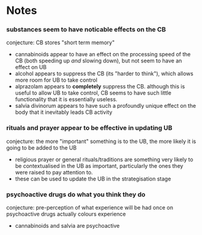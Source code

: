 # Notes

### substances seem to have noticable effects on the CB
conjecture: CB stores "short term memory"
  - cannabinoids appear to have an effect on the 
    processing speed of the CB (both speeding up _and_ slowing down),
    but not seem to have an effect on UB
  - alcohol appears to suppress the CB (its "harder to think"),
    which allows more room for UB to take control
  - alprazolam appears to **completely** suppress the CB. although this
    is useful to allow UB to take control, CB seems to have such little
    functionality that it is essentially useless.
  - salvia divinorum appears to have such a profoundly unique
    effect on the body that it inevitably leads CB activity

### rituals and prayer appear to be effective in updating UB
conjecture: the more "important" something is to the UB, the more likely
it is going to be added to the UB
  - religious prayer or general rituals/traditions are 
    something very likely to be contextualised in the UB as important,
    particularly the ones they were raised to pay attention to.
  - these can be used to update the UB in the strategisation stage

### psychoactive drugs do what you think they do
conjecture: pre-perception of what experience will be had once on
psychoactive drugs actually colours experience
  - cannabinoids and salvia are psychoactive

